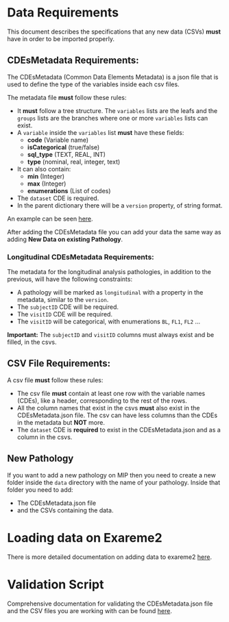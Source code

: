 # Data Requirements

This document describes the specifications that any new data (CSVs) **must** have in order to be imported properly.


## CDEsMetadata Requirements:

The CDEsMetadata (Common Data Elements Metadata) is a json file that is used to define the type of the variables inside each csv files.

The metadata file **must** follow these rules:
* It **must** follow a tree structure. The `variables` lists are the leafs and the `groups` lists are the branches where one or more `variables` lists can exist.
* A `variable` inside the `variables` list **must** have these fields:
  * **code** (Variable name)
  * **isCategorical** (true/false)
  * **sql_type** (TEXT, REAL, INT)
  * **type** (nominal, real, integer, text)
* It can also contain:
  * **min** (Integer)
  * **max** (Integer)
  * **enumerations** (List of codes)
* The `dataset` CDE is required.
* In the parent dictionary there will be a `version` property, of string format.

An example can be seen [here](../data/dementia/CDEsMetadata.json).

After adding the CDEsMetadata file you can add your data the same way as adding **New Data on existing Pathology**.

### Longitudinal CDEsMetadata Requirements:

The metadata for the longitudinal analysis pathologies, in addition to the previous, will have the following constraints:
* A pathology will be marked as `longitudinal` with a property in the metadata, similar to the `version`.
* The `subjectID` CDE will be required.
* The `visitID` CDE will be required.
* The `visitID` will be categorical, with enumerations `BL`, `FL1`, `FL2` …

**Important:** The `subjectID` and `visitID` columns must always exist and be filled, in the csvs.


## CSV File Requirements:

A csv file **must** follow these rules:
* The csv file **must** contain at least one row with the variable names (CDEs), like a header, corresponding to the rest of the rows.
* All the column names that exist in the csvs **must** also exist in the CDEsMetadata.json file. The csv can have less columns than the CDEs in the metadata but **NOT** more.
* The `dataset` CDE is **required** to exist in the CDEsMetadata.json and as a column in the csvs.

## New Pathology

If you want to add a new pathology on MIP then you need to create a new folder inside the `data` directory with the name of your pathology. Inside that folder you need to add:
* The CDEsMetadata.json file
* and the CSVs containing the data.

# Loading data on Exareme2

There is more detailed documentation on adding data to exareme2 [here](https://github.com/madgik/Exareme2/blob/master/kubernetes/docs/ImportNodeData.md).

# Validation Script

Comprehensive documentation for validating the CDEsMetadata.json file and the CSV files you are working with can be found [here](https://github.com/madgik/mipdb/blob/2.4.6/README.md).
